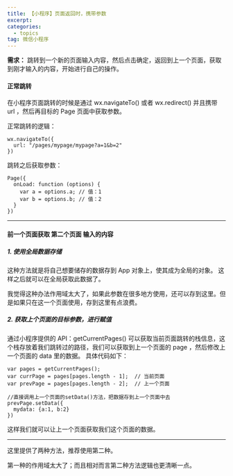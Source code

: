 ```yaml
---
title: 【小程序】页面返回时，携带参数
excerpt: 
categories:
  - topics
tag: 微信小程序 
---
```



**需求：** 跳转到一个新的页面输入内容，然后点击确定，返回到上一个页面，获取到刚才输入的内容，开始进行自己的操作。

#### 正常跳转
在小程序页面跳转的时候是通过 wx.navigateTo() 或者 wx.redirect() 并且携带 url ，然后再目标的 Page 页面中获取参数。

正常跳转的逻辑：

    wx.navigateTo({
      url: "/pages/mypage/mypage?a=1&b=2"
    })

跳转之后获取参数：

    Page({
      onLoad: function (options) {
        var a = options.a; // 值：1
        var b = options.b; // 值：2
      }
    })

***
#### 前一个页面获取 第二个页面 输入的内容

##### 1. 使用全局数据存储
这种方法就是将自己想要储存的数据存到 App 对象上，使其成为全局的对象。
这样之后就可以在全局获取此数据了。

我觉得这种办法作用域太大了，如果此参数在很多地方使用，还可以存到这里。但是如果只在这一个页面使用，存到这里有点浪费。

##### 2. 获取上个页面的目标参数，进行赋值
通过小程序提供的 API：getCurrentPages() 可以获取当前页面跳转的栈信息，这个栈存放着我们跳转过的路径，我们可以获取到上一个页面的 page ，然后修改上一个页面的 data 里的数据。
具体代码如下：

    var pages = getCurrentPages();
    var currPage = pages[pages.length - 1];  // 当前页面
    var prevPage = pages[pages.length - 2];  // 上一个页面

    //直接调用上一个页面的setData()方法，把数据存到上一个页面中去
    prevPage.setData({
      mydata: {a:1, b:2}
    })

这样我们就可以让上一个页面获取我们这个页面的数据。

***

这里提供了两种方法，推荐使用第二种。

第一种的作用域太大了；而且相对而言第二种方法逻辑也更清晰一点。